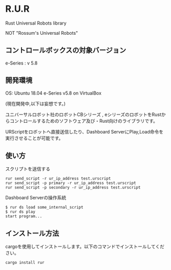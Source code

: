 # R.U.R

Rust Universal Robots library

NOT "Rossum's Universal Robots"

## コントロールボックスの対象バージョン

e-Series : v 5.8

## 開発環境

OS: Ubuntu 18.04
e-Series v5.8 on VirtualBox

(現在開発中,以下は妄想です。)

ユニバーサルロボット社のロボットCBシリーズ , eシリーズのロボットをRustからコントロールするためのソフトウェア及び・Rust向けのライブラリです。

URScriptをロボットへ直接送信したり、Dashboard ServerにPlay,Load命令を実行させることが可能です。

## 使い方

スクリプトを送信する

```shell
rur send_script -r ur_ip_address test.urscript
rur send_script -p primary -r ur_ip_address test.urscript
rur send_script -p secondary -r ur_ip_address test.urscript
```

Dashboard Serverの操作系統

```shell
$ rur ds load some_internal_script
$ rur ds play
start program...
```

## インストール方法

cargoを使用してインストールします。以下のコマンドでインストールしてください。

```shell
cargo install rur
```
